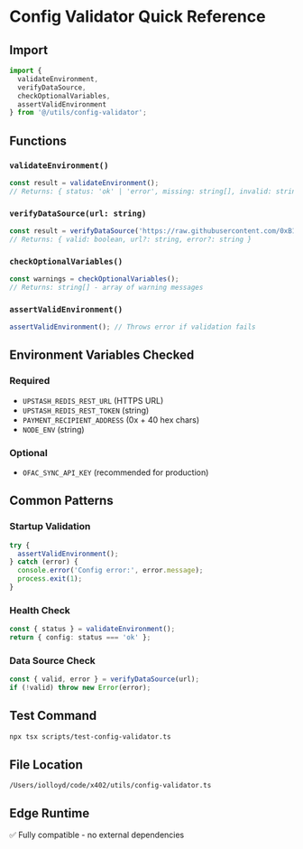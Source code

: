 # Config Validator Quick Reference

## Import

```typescript
import {
  validateEnvironment,
  verifyDataSource,
  checkOptionalVariables,
  assertValidEnvironment
} from '@/utils/config-validator';
```

## Functions

### `validateEnvironment()`
```typescript
const result = validateEnvironment();
// Returns: { status: 'ok' | 'error', missing: string[], invalid: string[], production: boolean }
```

### `verifyDataSource(url: string)`
```typescript
const result = verifyDataSource('https://raw.githubusercontent.com/0xB10C/...');
// Returns: { valid: boolean, url?: string, error?: string }
```

### `checkOptionalVariables()`
```typescript
const warnings = checkOptionalVariables();
// Returns: string[] - array of warning messages
```

### `assertValidEnvironment()`
```typescript
assertValidEnvironment(); // Throws error if validation fails
```

## Environment Variables Checked

### Required
- `UPSTASH_REDIS_REST_URL` (HTTPS URL)
- `UPSTASH_REDIS_REST_TOKEN` (string)
- `PAYMENT_RECIPIENT_ADDRESS` (0x + 40 hex chars)
- `NODE_ENV` (string)

### Optional
- `OFAC_SYNC_API_KEY` (recommended for production)

## Common Patterns

### Startup Validation
```typescript
try {
  assertValidEnvironment();
} catch (error) {
  console.error('Config error:', error.message);
  process.exit(1);
}
```

### Health Check
```typescript
const { status } = validateEnvironment();
return { config: status === 'ok' };
```

### Data Source Check
```typescript
const { valid, error } = verifyDataSource(url);
if (!valid) throw new Error(error);
```

## Test Command
```bash
npx tsx scripts/test-config-validator.ts
```

## File Location
`/Users/iolloyd/code/x402/utils/config-validator.ts`

## Edge Runtime
✅ Fully compatible - no external dependencies
